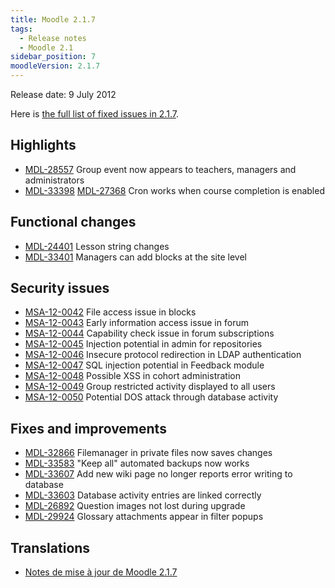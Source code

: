 ```yaml
---
title: Moodle 2.1.7
tags:
  - Release notes
  - Moodle 2.1
sidebar_position: 7
moodleVersion: 2.1.7
---
```


Release date: 9 July 2012

Here is [the full list of fixed issues in 2.1.7](http://moodle.atlassian.net/secure/IssueNavigator!executeAdvanced.jspa?jqlQuery=project+%3D+mdl+AND+resolution+%3D+fixed+AND+fixVersion+in+%28%222.1.7%22%29+ORDER+BY+priority+DESC&runQuery=true&clear=true).

## Highlights

- [MDL-28557](https://moodle.atlassian.net/browse/MDL-28557) Group event now appears to teachers, managers and administrators
- [MDL-33398](https://moodle.atlassian.net/browse/MDL-33398) [MDL-27368](https://moodle.atlassian.net/browse/MDL-27368) Cron works when course completion is enabled

## Functional changes

- [MDL-24401](https://moodle.atlassian.net/browse/MDL-24401) Lesson string changes
- [MDL-33401](https://moodle.atlassian.net/browse/MDL-33401) Managers can add blocks at the site level

## Security issues

- [MSA-12-0042](http://moodle.org/mod/forum/discuss.php?d=207148) File access issue in blocks
- [MSA-12-0043](http://moodle.org/mod/forum/discuss.php?d=207149) Early information access issue in forum
- [MSA-12-0044](http://moodle.org/mod/forum/discuss.php?d=207150) Capability check issue in forum subscriptions
- [MSA-12-0045](http://moodle.org/mod/forum/discuss.php?d=207151) Injection potential in admin for repositories
- [MSA-12-0046](http://moodle.org/mod/forum/discuss.php?d=207152) Insecure protocol redirection in LDAP authentication
- [MSA-12-0047](http://moodle.org/mod/forum/discuss.php?d=207153) SQL injection potential in Feedback module
- [MSA-12-0048](http://moodle.org/mod/forum/discuss.php?d=207154) Possible XSS in cohort administration
- [MSA-12-0049](http://moodle.org/mod/forum/discuss.php?d=207155) Group restricted activity displayed to all users
- [MSA-12-0050](http://moodle.org/mod/forum/discuss.php?d=207156) Potential DOS attack through database activity

## Fixes and improvements

- [MDL-32866](https://moodle.atlassian.net/browse/MDL-32866) Filemanager in private files now saves changes
- [MDL-33583](https://moodle.atlassian.net/browse/MDL-33583) "Keep all" automated backups now works
- [MDL-33607](https://moodle.atlassian.net/browse/MDL-33607) Add new wiki page no longer reports error writing to database
- [MDL-33603](https://moodle.atlassian.net/browse/MDL-33603) Database activity entries are linked correctly
- [MDL-26892](https://moodle.atlassian.net/browse/MDL-26892) Question images not lost during upgrade
- [MDL-29924](https://moodle.atlassian.net/browse/MDL-29924) Glossary attachments appear in filter popups

## Translations

- [Notes de mise à jour de Moodle 2.1.7](https://docs.moodle.org/fr/Notes_de_mise_à_jour_de_Moodle_2.1.7)
